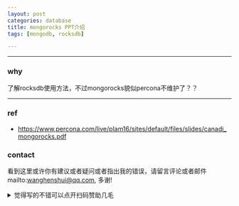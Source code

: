 ```yaml
---
layout: post
categories: database
title: mongorocks PPT介绍
tags: [mongodb, rocksdb]

---
```


  

---

### why

了解rocksdb使用方法，不过mongorocks貌似percona不维护了？？

----



### ref

- <https://www.percona.com/live/plam16/sites/default/files/slides/canadi_mongorocks.pdf>

### contact

看到这里或许你有建议或者疑问或者指出我的错误，请留言评论或者邮件mailto:wanghenshui@qq.com, 多谢! 
<details>
<summary>觉得写的不错可以点开扫码赞助几毛</summary>
<img src="https://wanghenshui.github.io/assets/wepay.png" alt="微信转账">
</details>